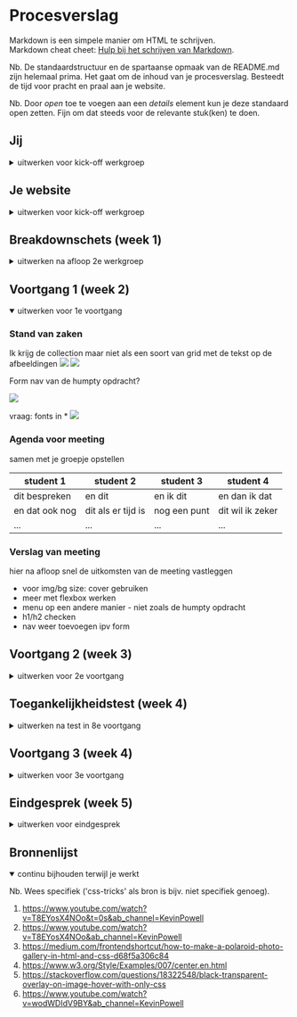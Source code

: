 # Procesverslag
Markdown is een simpele manier om HTML te schrijven.  
Markdown cheat cheet: [Hulp bij het schrijven van Markdown](https://github.com/adam-p/markdown-here/wiki/Markdown-Cheatsheet).

Nb. De standaardstructuur en de spartaanse opmaak van de README.md zijn helemaal prima. Het gaat om de inhoud van je procesverslag. Besteedt de tijd voor pracht en praal aan je website.

Nb. Door *open* toe te voegen aan een *details* element kun je deze standaard open zetten. Fijn om dat steeds voor de relevante stuk(ken) te doen.





## Jij

<details>
<summary>uitwerken voor kick-off werkgroep</summary>

### Auteur:
Dilay Bayraktaroglu

#### Je startniveau:
Blauw

#### Je focus:
Surface (+ zo responsive mogelijk)
 
</details>





## Je website

<details>
<summary>uitwerken voor kick-off werkgroep</summary>

### Je opdracht:
mai-accents.com

#### Screenshot(s) van de eerste pagina (small screen): 
Home pagina
<img src="images/IMG_6410.PNG" width="375px" alt="webshop voorpagina mai-accents">

#### Screenshot(s) van de tweede pagina (small screen):
Shop
<img src="images/IMG_6412.PNG" width="375px" alt="shop pagina">
 
</details>



## Breakdownschets (week 1)

<details>
<summary>uitwerken na afloop 2e werkgroep</summary>

### de hele pagina: 
<img src="images/correct-mai-accents-breakdown.png" width="375px" alt="breakdown van de hele pagina">

### dynamisch: 
<img src="images/dynamisch.png" width="375px" alt="breakdown van een dynamisch deel: tekst dat horizontaal scrollt">
tekst dat horizontaal scrollt

### wellicht nog een dynamisch deel:
<img src="images/menu-breakdown.png" width="375px" alt="breakdown van nog een dynamisch deel: menu">
menu

### dynamisch deel 3, als ik er tijd voor heb:
<img src="images/dynamisch2.png" width="375px" alt="breakdown van nog een dynamisch deel: images 'ease in'">
images 'ease-in'

### tweede pagina:
<img src="images/shoppagina-breakdown2.png" width="375px" alt="tweede pagina: shopping">
</details>






## Voortgang 1 (week 2)

<details open>
<summary>uitwerken voor 1e voortgang</summary>

### Stand van zaken

Ik krijg de collection maar niet als een soort van grid met de tekst op de afbeeldingen
<img src="images/lastig1.jpg">
<img src="images/lastigimg1.jpg">

Form nav van de humpty opdracht?

<img src="images/form-nav.jpg">

vraag: fonts in * 
<img src="images/vraag.jpg">

### Agenda voor meeting
samen met je groepje opstellen

| student 1      | student 2          | student 3    | student 4        |
| ---            | ---                | ---          | ---              |
| dit bespreken  | en dit             | en ik dit    | en dan ik dat    |
| en dat ook nog | dit als er tijd is | nog een punt | dit wil ik zeker |
| ...            | ...                | ...          | ...              |


### Verslag van meeting
hier na afloop snel de uitkomsten van de meeting vastleggen

- voor img/bg size: cover gebruiken 
- meer met flexbox werken
- menu op een andere manier - niet zoals de humpty opdracht
- h1/h2 checken
- nav weer toevoegen ipv form 

</details>





## Voortgang 2 (week 3)

<details>
<summary>uitwerken voor 2e voortgang</summary>

### Stand van zaken

De basis van de website is goed. Ben bijna klaar met mijn eerste html pagina. Ik ben nog niet toegekomen aan de tweede html pagina, maar die is makkelijker dan deze dus misschien heb ik dan minder stress.

Nu heb ik nog problemen met de navigatie, de 'collection' sectie, tekst schrijven bij de polaroids beneden. figcaption schrijven?


### Agenda voor meeting
samen met je groepje opstellen

| student 1      | student 2          | student 3    | student 4        |
| ---            | ---                | ---          | ---              |
| dit bespreken  | en dit             | en ik dit    | en dan ik dat    |
| en dat ook nog | dit als er tijd is | nog een punt | dit wil ik zeker |
| ...            | ...                | ...          | ...              |


### Verslag van meeting
hier na afloop snel de uitkomsten van de meeting vastleggen

- max width bij img > 100%
- h1 moeten h2s zijn: h1 is een titel
- vragen aan studentenassistenten vragen
- wel goed op weg maar moet specifieke dingen vragen

</details>





## Toegankelijkheidstest (week 4)

<details>
<summary>uitwerken na test in 8e voortgang</summary>

### Bevindingen
Lijst met je bevindingen die in de test naar voren kwamen:
- Hij leest niet alle headers voor
- tabben gaat goed
- wit op geel werkt niet
- let op kleur bij tekst. Er moet bij collection een zwarte overlay misschien op de fotos
- op de website veel lichte kleuren dus moet meer contrast erin
- grootte gaat goed wanneer je het groter maakt
- je moet veel lezen dus wanneer je concentratie problemen hebt ga je niet de hele pagina lezen
- tekst op collection misschien iets groter om meteen te kunnen zien waar je heen moet
- shop now is wel handig 
- op shoppagina meteen wel duidelijk wat er moet gebeuren en je kunt meteen zien wat het product is


</details>





## Voortgang 3 (week 4)

<details>
<summary>uitwerken voor 3e voortgang</summary>

### Stand van zaken
Ik ben begonnnen met het aanpassen van mijn website na de vorige les om het meer toegankelijk te maken. Ik gebruik de bevindingen als een checklist.


### Agenda voor meeting
samen met je groepje opstellen

| student 1      | student 2          | student 3    | student 4        |
| ---            | ---                | ---          | ---              |
| dit bespreken  | en dit             | en ik dit    | en dan ik dat    |
| en dat ook nog | dit als er tijd is | nog een punt | dit wil ik zeker |
| ...            | ...                | ...          | ...              |


### Verslag van meeting
hier na afloop snel de uitkomsten van de meeting vastleggen

- img werkte niet omdat hij in de folder moet zoeken. ..img voor fowers en .img voor clouds
- grotere margin bij de footer
- ...  

</details>





## Eindgesprek (week 5)

<details>
<summary>uitwerken voor eindgesprek</summary>

### Stand van zaken
hier dit ging goed & dit was lastig (neem ook screenshots op van delen van je website en code)

Ik heb ondertussen geprobeerd om alles responsive te maken maar het lukte niet echt, dus heb me maar gehouden aan de surface design. Javascript vind ik nog steeds een beetje lastig.
Ik vond eigenlijk alles wel lastig, maar denk dat ik het uiteindeljk wel goed heb gedaan.
Toen ik het op github had gezet, waren een aantal afbeeldingen niet meer te zien. Ik had blijkbaar de mappen niet goed ingedeeld, maar dat is ook gefixt. 
Dark mode heb ik ook toegevoegd.

### Screenshot(s)

<img src="/images/eindresultaat00.jpg">
<img src="/images/eindresultaat01.jpg">
<img src="/images/eindresultaat02.jpg">
<img src="/images/eindresultaat03.jpg">
<img src="/images/eindresultaat04.jpg">
<img src="/images/eindresultaat05.jpg">
<img src="/images/eindresultaat06.jpg">
<img src="/images/eindresultaat07.jpg">
<img src="/images/eindresultaat08.jpg">
<img src="/images/eindresultaat09.jpg">


</details>





## Bronnenlijst

<details open>
<summary>continu bijhouden terwijl je werkt</summary>

Nb. Wees specifiek ('css-tricks' als bron is bijv. niet specifiek genoeg).

1. https://www.youtube.com/watch?v=T8EYosX4NOo&t=0s&ab_channel=KevinPowell
2. https://www.youtube.com/watch?v=T8EYosX4NOo&ab_channel=KevinPowell
3. https://medium.com/frontendshortcut/how-to-make-a-polaroid-photo-gallery-in-html-and-css-d68f5a306c84
4. https://www.w3.org/Style/Examples/007/center.en.html
5. https://stackoverflow.com/questions/18322548/black-transparent-overlay-on-image-hover-with-only-css
6. https://www.youtube.com/watch?v=wodWDIdV9BY&ab_channel=KevinPowell

</details>